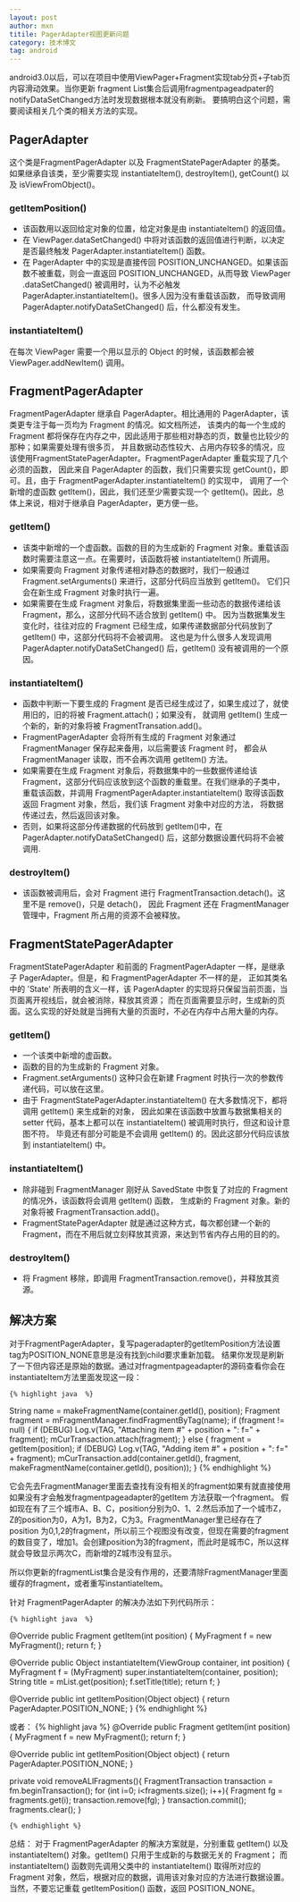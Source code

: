 ```yaml
---
layout: post
author: mxn
titile: PagerAdapter视图更新问题
category: 技术博文
tag: android
---
```


android3.0以后，可以在项目中使用ViewPager+Fragment实现tab分页+子tab页内容滑动效果。当你更新
fragment List集合后调用fragmentpageadpater的notifyDataSetChanged方法时发现数据根本就没有刷新。
要搞明白这个问题，需要阅读相关几个类的相关方法的实现。

## PagerAdapter

这个类是FragmentPagerAdapter 以及 FragmentStatePagerAdapter 的基类。如果继承自该类，至少需要实现 instantiateItem(),
destroyItem(), getCount() 以及 isViewFromObject()。

### getItemPosition()

* 该函数用以返回给定对象的位置，给定对象是由 instantiateItem() 的返回值。
* 在 ViewPager.dataSetChanged() 中将对该函数的返回值进行判断，以决定是否最终触发 PagerAdapter.instantiateItem() 函数。
* 在 PagerAdapter 中的实现是直接传回 POSITION_UNCHANGED。如果该函数不被重载，则会一直返回 POSITION_UNCHANGED，从而导致 ViewPager
.dataSetChanged() 被调用时，认为不必触发 PagerAdapter.instantiateItem()。很多人因为没有重载该函数，
而导致调用PagerAdapter.notifyDataSetChanged() 后，什么都没有发生。

### instantiateItem()

在每次 ViewPager 需要一个用以显示的 Object 的时候，该函数都会被 ViewPager.addNewItem() 调用。

<!-- more -->

## FragmentPagerAdapter

FragmentPagerAdapter 继承自 PagerAdapter。相比通用的 PagerAdapter，该类更专注于每一页均为 Fragment 的情况。如文档所述，
该类内的每一个生成的 Fragment 都将保存在内存之中，因此适用于那些相对静态的页，数量也比较少的那种；如果需要处理有很多页，
并且数据动态性较大、占用内存较多的情况，应该使用FragmentStatePagerAdapter。FragmentPagerAdapter 重载实现了几个必须的函数，
因此来自 PagerAdapter 的函数，我们只需要实现 getCount()，即可。且，由于 FragmentPagerAdapter.instantiateItem() 的实现中，
调用了一个新增的虚函数 getItem()，因此，我们还至少需要实现一个 getItem()。因此，总体上来说，相对于继承自 PagerAdapter，更方便一些。

### getItem()

* 该类中新增的一个虚函数。函数的目的为生成新的 Fragment 对象。重载该函数时需要注意这一点。在需要时，该函数将被 instantiateItem() 所调用。
* 如果需要向 Fragment 对象传递相对静态的数据时，我们一般通过 Fragment.setArguments() 来进行，这部分代码应当放到 getItem()。
它们只会在新生成 Fragment 对象时执行一遍。
* 如果需要在生成 Fragment 对象后，将数据集里面一些动态的数据传递给该 Fragment，那么，这部分代码不适合放到 getItem() 中。
因为当数据集发生变化时，往往对应的 Fragment 已经生成，如果传递数据部分代码放到了 getItem() 中，这部分代码将不会被调用。
这也是为什么很多人发现调用 PagerAdapter.notifyDataSetChanged() 后，getItem() 没有被调用的一个原因。

### instantiateItem()

* 函数中判断一下要生成的 Fragment 是否已经生成过了，如果生成过了，就使用旧的，旧的将被 Fragment.attach()；如果没有，
就调用 getItem() 生成一个新的，新的对象将被 FragmentTransation.add()。
* FragmentPagerAdapter 会将所有生成的 Fragment 对象通过 FragmentManager 保存起来备用，以后需要该 Fragment 时，
都会从 FragmentManager 读取，而不会再次调用 getItem() 方法。
* 如果需要在生成 Fragment 对象后，将数据集中的一些数据传递给该 Fragment，这部分代码应该放到这个函数的重载里。在我们继承的子类中，
重载该函数，并调用 FragmentPagerAdapter.instantiateItem() 取得该函数返回 Fragment 对象，然后，我们该 Fragment 对象中对应的方法，
将数据传递过去，然后返回该对象。
* 否则，如果将这部分传递数据的代码放到 getItem()中，在 PagerAdapter.notifyDataSetChanged() 后，这部分数据设置代码将不会被调用.

### destroyItem()

* 该函数被调用后，会对 Fragment 进行 FragmentTransaction.detach()。这里不是 remove()，只是 detach()，
因此 Fragment 还在 FragmentManager 管理中，Fragment 所占用的资源不会被释放。


## FragmentStatePagerAdapter

FragmentStatePagerAdapter 和前面的 FragmentPagerAdapter 一样，是继承子 PagerAdapter。但是，和 FragmentPagerAdapter 不一样的是，
正如其类名中的 'State' 所表明的含义一样，该 PagerAdapter 的实现将只保留当前页面，当页面离开视线后，就会被消除，释放其资源；
而在页面需要显示时，生成新的页面。这么实现的好处就是当拥有大量的页面时，不必在内存中占用大量的内存。

### getItem()

* 一个该类中新增的虚函数。
* 函数的目的为生成新的 Fragment 对象。
* Fragment.setArguments() 这种只会在新建 Fragment 时执行一次的参数传递代码，可以放在这里。
* 由于 FragmentStatePagerAdapter.instantiateItem() 在大多数情况下，都将调用 getItem() 来生成新的对象，
因此如果在该函数中放置与数据集相关的 setter 代码，基本上都可以在 instantiateItem() 被调用时执行，但这和设计意图不符。
毕竟还有部分可能是不会调用 getItem() 的。因此这部分代码应该放到 instantiateItem() 中。

### instantiateItem()

* 除非碰到 FragmentManager 刚好从 SavedState 中恢复了对应的 Fragment 的情况外，该函数将会调用 getItem() 函数，
生成新的 Fragment 对象。新的对象将被 FragmentTransaction.add()。
* FragmentStatePagerAdapter 就是通过这种方式，每次都创建一个新的 Fragment，而在不用后就立刻释放其资源，来达到节省内存占用的目的的。

### destroyItem()

* 将 Fragment 移除，即调用 FragmentTransaction.remove()，并释放其资源。


## 解决方案

对于FragmentPagerAdapter，复写pageradapter的getItemPosition方法设置tag为POSITION_NONE意思是没有找到child要求重新加载。
结果你发现是刷新了一下但内容还是原始的数据。通过对fragmentpageadapter的源码查看你会在instantiateItem方法里面发现这一段：

    {% highlight java  %}
 String name = makeFragmentName(container.getId(), position);
        Fragment fragment = mFragmentManager.findFragmentByTag(name);
        if (fragment != null) {
            if (DEBUG) Log.v(TAG, "Attaching item #" + position + ": f=" + fragment);
            mCurTransaction.attach(fragment);
        } else {
            fragment = getItem(position);
            if (DEBUG) Log.v(TAG, "Adding item #" + position + ": f=" + fragment);
            mCurTransaction.add(container.getId(), fragment,
                    makeFragmentName(container.getId(), position));
        }
    {% endhighlight %}

它会先去FragmentManager里面去查找有没有相关的fragment如果有就直接使用如果没有才会触发fragmentpageadapter的getItem
方法获取一个fragment。
假如现在有了三个城市A、B、C，position分别为0、1、2.然后添加了一个城市Z，Z的position为0，A为1，B为2，C为3。FragmentManager里已经存在了position
为0,1,2的fragment，所以前三个视图没有改变，但现在需要的fragment的数目变了，增加1。会创建position为3的fragment，而此时是城市C，所以这样就会导致显示两次C，而新增的Z城市没有显示。

所以你更新的fragmentList集合是没有作用的，还要清除FragmentManager里面缓存的fragment，或者重写instantiateItem。

针对 FragmentPagerAdapter 的解决办法如下列代码所示：

    {% highlight java  %}
@Override
public Fragment getItem(int position) {
    MyFragment f = new MyFragment();
    return f;
}

@Override
public Object instantiateItem(ViewGroup container, int position) {
    MyFragment f = (MyFragment) super.instantiateItem(container, position);
    String title = mList.get(position);
    f.setTitle(title);
    return f;
}

@Override
public int getItemPosition(Object object) {
    return PagerAdapter.POSITION_NONE;
}
    {% endhighlight %}


或者：
    {% highlight java  %}
@Override
public Fragment getItem(int position) {
    MyFragment f = new MyFragment();
    return f;
}


@Override
public int getItemPosition(Object object) {
    return PagerAdapter.POSITION_NONE;
}


private void removeALlFragments(){
    FragmentTransaction transaction = fm.beginTransaction();
    for (int i=0; i<fragments.size(); i++){
        Fragment fg = fragments.get(i);
        transaction.remove(fg);
    }
    transaction.commit();
    fragments.clear();
}

    {% endhighlight %}

总结：
对于 FragmentPagerAdapter 的解决方案就是，分别重载 getItem() 以及 instantiateItem() 对象。getItem() 只用于生成新的与数据无关的 Fragment；
而 instantiateItem() 函数则先调用父类中的 instantiateItem() 取得所对应的 Fragment 对象，然后，根据对应的数据，调用该对象对应的方法进行数据设置。
当然，不要忘记重载 getItemPosition() 函数，返回 POSITION_NONE。


